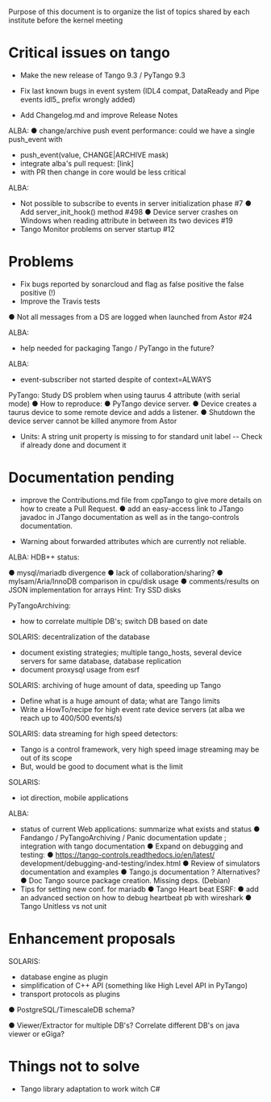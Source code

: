 
Purpose of this document is to organize the list of topics shared by each institute before the kernel meeting






Critical issues on tango
========================

- Make the new release of Tango 9.3 / PyTango 9.3

- Fix last known bugs in event system (IDL4 compat, DataReady and Pipe
events idl5_ prefix wrongly added)

- Add Changelog.md and improve Release Notes

ALBA:
● change/archive push event performance: could we have a single push_event with 
  - push_event(value, CHANGE|ARCHIVE mask)
  - integrate alba's pull request: [link]
  - with PR then change in core would be less critical

ALBA:
- Not possible to subscribe to events in server initialization phase #7
● Add server_init_hook() method #498
● Device server crashes on Windows when reading attribute in between its two
devices #19
- Tango Monitor problems on server startup #12


Problems
========

- Fix bugs reported by sonarcloud and flag as false positive the false
positive (!)
- Improve the Travis tests

● Not all messages from a DS are logged when launched from Astor #24

ALBA:
 - help needed for packaging Tango / PyTango in the future? 

ALBA:
 - event-subscriber not started despite of context=ALWAYS

PyTango: Study DS problem when using taurus 4 attribute (with serial mode)
● How to reproduce:
● PyTango device server.
● Device creates a taurus device to some remote device and adds a listener.
● Shutdown the device server cannot be killed anymore from Astor

- Units: A string unit property is missing to for standard unit label
 -- Check if already done and document it

Documentation pending
=====================

- improve the Contributions.md file from cppTango to give more details on
how to create a Pull Request.
● add an easy-access link to JTango javadoc in JTango documentation as
well as in the tango-controls documentation.

- Warning about forwarded attributes which are currently not reliable.

ALBA: HDB++ status:

● mysql/mariadb divergence
● lack of collaboration/sharing?
● myIsam/Aria/InnoDB comparison in cpu/disk usage
● comments/results on JSON implementation for arrays
Hint: Try SSD disks

PyTangoArchiving:
 - how to correlate multiple DB's; switch DB based on date

SOLARIS: decentralization of the database 

 - document existing strategies; multiple tango_hosts, several device servers for same database, database replication
 - document proxysql usage from esrf
 
SOLARIS: archiving of huge amount of data, speeding up Tango

 - Define what is a huge amount of data; what are Tango limits
 - Write a HowTo/recipe for high event rate device servers (at alba we reach up to 400/500 events/s)

SOLARIS: data streaming for high speed detectors:

 - Tango is a control framework, very high speed image streaming may be out of its scope
 - But, would be good to document what is the limit
 
SOLARIS:
 - iot direction, mobile applications

ALBA:
 - status of current Web applications: summarize what exists and status
 ● Fandango / PyTangoArchiving / Panic documentation update ;
integration with tango documentation
● Expand on debugging and testing:
● https://tango-controls.readthedocs.io/en/latest/
development/debugging-and-testing/index.html
● Review of simulators documentation and examples
● Tango.js documentation ? Alternatives?
● Doc Tango source package creation. Missing deps. (Debian)
- Tips for setting new conf. for mariadb
● Tango Heart beat
ESRF: ● add an advanced section on how to debug heartbeat pb with wireshark 
● Tango Unitless vs not unit

Enhancement proposals
=====================

SOLARIS:

 - database engine as plugin
 - simplification of C++ API (something like High Level API in PyTango)
 - transport protocols as plugins

● PostgreSQL/TimescaleDB schema?

● Viewer/Extractor for multiple DB's? Correlate different DB's on java viewer or eGiga?


Things not to solve
===================

- Tango library adaptation to work witch C#

